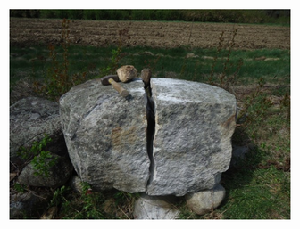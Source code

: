<!-- .slide: data-background-color="#fff" -->
<img src="static/breaking-rock.jpg" style="width: 900px; margin: 0" />
